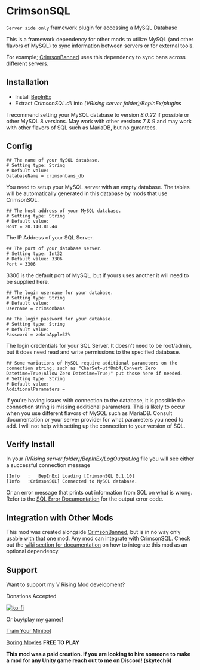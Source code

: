 # CrimsonSQL
`Server side only` framework plugin for accessing a MySQL Database

This is a framework dependency for other mods to utilize MySQL (and other flavors of MySQL) to sync information between servers or for external tools.

For example; [CrimsonBanned](https://thunderstore.io/c/v-rising/p/skytech6/CrimsonBanned/) uses this dependency to sync bans across different servers. 

## Installation
* Install [BepInEx](https://v-rising.thunderstore.io/package/BepInEx/BepInExPack_V_Rising/)
* Extract _CrimsonSQL.dll_ into _(VRising server folder)/BepInEx/plugins_

I recommend setting your MySQL database to version _8.0.22_ if possible or other MySQL 8 versions. May work with other versions 7 & 9 and may work with other flavors of SQL such as MariaDB, but no gurantees. 

## Config

```
## The name of your MySQL database.
# Setting type: String
# Default value: 
DatabaseName = crimsonbans_db
```
You need to setup your MySQL server with an empty database. The tables will be automatically generated in this database by mods that use CrimsonSQL.

```
## The host address of your MySQL database.
# Setting type: String
# Default value: 
Host = 20.140.81.44
```
The IP Address of your SQL Server.

```
## The port of your database server.
# Setting type: Int32
# Default value: 3306
Port = 3306
```
3306 is the default port of MySQL, but if yours uses another it will need to be supplied here.

```
## The login username for your database.
# Setting type: String
# Default value: 
Username = crimsonbans

## The login password for your database.
# Setting type: String
# Default value: 
Password = zebraApple32%
```
The login credentials for your SQL Server. It doesn't need to be root/admin, but it does need read and write permissions to the specified database.

```
## Some variations of MySQL require additional parameters on the connection string; such as "CharSet=utf8mb4;Convert Zero Datetime=True;Allow Zero Datetime=True;" put those here if needed.
# Setting type: String
# Default value: 
AdditionalParameters = 
```

If you're having issues with connection to the database, it is possible the connection string is missing additional parameters. This is likely to occur when you use different flavors of MySQL such as MariaDB. Consult documentation or your server provider for what parameters you need to add. I will not help with setting up the connection to your version of SQL.

## Verify Install

In your _(VRising server folder)/BepInEx/LogOutput.log_ file you will see either a successful connection message
```
[Info   :   BepInEx] Loading [CrimsonSQL 0.1.10]
[Info   :CrimsonSQL] Connected to MySQL database.
```

Or an error message that prints out information from SQL on what is wrong. Refer to the [SQL Error Documentation](https://dev.mysql.com/doc/mysql-errors/8.0/en/server-error-reference.html) for the output error code. 

## Integration with Other Mods
This mod was created alongside [CrimsonBanned](https://thunderstore.io/c/v-rising/p/skytech6/CrimsonBanned/), but is in no way only usable with that one mod. Any mod can integrate with CrimsonSQL. Check out the [wiki section for documentation](https://thunderstore.io/c/v-rising/p/skytech6/CrimsonSQL/wiki/) on how to integrate this mod as an optional dependency. 

## Support

Want to support my V Rising Mod development? 

Donations Accepted

[![ko-fi](https://ko-fi.com/img/githubbutton_sm.svg)](https://ko-fi.com/skytech6)

Or buy/play my games! 

[Train Your Minibot](https://store.steampowered.com/app/713740/Train_Your_Minibot/) 

[Boring Movies](https://store.steampowered.com/app/1792500/Boring_Movies/) **FREE TO PLAY**

**This mod was a paid creation. If you are looking to hire someone to make a mod for any Unity game reach out to me on Discord! (skytech6)**